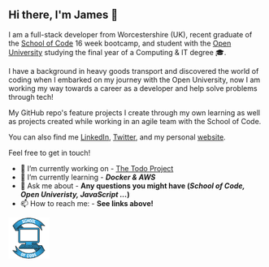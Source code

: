 ## Hi there, I'm James 👋

I am a full-stack developer from Worcestershire (UK), recent graduate of the [School of Code](https://www.schoolofcode.co.uk/) 16 week bootcamp, and student with the [Open University](http://www.open.ac.uk/courses/computing-it/degrees/bsc-computing-it-software-q62-soft) studying the final year of a Computing & IT degree 🎓.

I have a background in heavy goods transport and discovered the world of coding when I embarked on my journey with the Open University, now I am working my way towards a career as a developer and help solve problems through tech!

My GitHub repo's feature projects I create through my own learning as well as projects created while working in an agile team with the School of Code.

You can also find me [LinkedIn](https://www.linkedin.com/in/jimbowler82/), [Twitter](https://twitter.com/JimBowler82), and my personal [website](https://www.jamesbowler.co.uk).

Feel free to get in touch!

- 🔭 I’m currently working on - [The Todo Project]()
- 🌱 I’m currently learning - _**Docker & AWS**_
- 💬 Ask me about - **Any questions you might have (_School of Code, Open Univeristy, JavaScript ..._)**
- 📫 How to reach me: - **See links above!**

<img src="./soc.png" width="80px" alt="School of Code logo">
